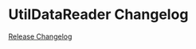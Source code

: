 # UtilDataReader Changelog

[Release Changelog](https://github.com/spryker/util-data-reader/releases)
